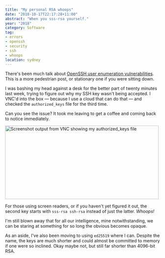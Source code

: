 ```yaml
---
title: "My personal RSA whoops"
date: "2018-10-17T22:17:28+11:00"
abstract: "When you sss-rsa yourself."
year: "2018"
category: Software
tag:
- errors
- openssh
- security
- ssh
- whoops
location: sydney
---
```

There's been much talk about [OpenSSH user enumeration vulnerabilities]. This is a more pedestrian post, or stationary one if you were sitting down.

I was bashing my head against a desk for the better part of twenty minutes last week, trying to figure out why my SSH key wasn't being accepted. I VNC'd into the box — because I use a cloud that can do that — and checked the `authorized_keys` file for the third time.

Can you see the issue? It took me leaving to get a coffee and coming back to notice immediately.

<p><img src="https://rubenerd.com/files/2018/rsa-whoops@1x.png" srcset="https://rubenerd.com/files/2018/rsa-whoops@1x.png 1x, https://rubenerd.com/files/2018/rsa-whoops@2x.png 2x" alt="Screenshot output from VNC showing my authorized_keys file" style="width:500px; height:240px;" /></p>

For those using screen readers, or if you haven't yet figured it out, the second key starts with `sss-rsa ssh-rsa` instead of just the latter. *Whoops!*

I'm still blown away that for all our intelligence, mine notwithstanding, we can be staring at something for so long the obvious becomes opaque. 

As an aside, I've also been moving to using `ed25519` where I can. Despite the name, the keys are much shorter and could almost be committed to memory if one were so inclined. Okay maybe not, but still far shorter than 4096-bit RSA.

[OpenSSH user enumeration vulnerabilities]: https://nvd.nist.gov/vuln/detail/CVE-2018-15473

